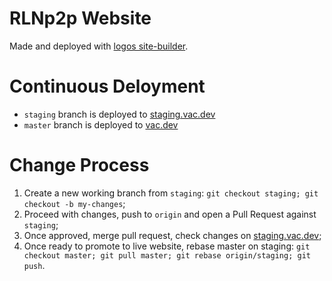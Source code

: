 # RLNp2p Website

Made and deployed with [logos site-builder](https://github.com/acid-info/logos-site-builder).

# Continuous Deloyment

- `staging` branch is deployed to [staging.vac.dev](https://staging.vac.dev)
- `master` branch is deployed to [vac.dev](https://vac.dev)

# Change Process

1. Create a new working branch from `staging`: `git checkout staging; git checkout -b my-changes`;
2. Proceed with changes, push to `origin` and open a Pull Request against `staging`;
3. Once approved, merge pull request, check changes on [staging.vac.dev](https://staging.vac.dev);
4. Once ready to promote to live website, rebase master on staging: `git checkout master; git pull master; git rebase origin/staging; git push`.
